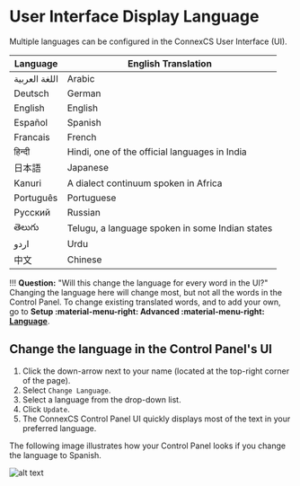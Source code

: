 # User Interface Display Language

Multiple languages can be configured in the ConnexCS User Interface (UI).

|Language|English Translation|
|---|---|
|اللغة العربية|Arabic|
|Deutsch|German|
|English|English|
|Español|Spanish|
|Francais|French|
|हिन्दी|Hindi, one of the official languages in India|
|日本語|Japanese|
|Kanuri|A dialect continuum spoken in Africa|
|Português|Portuguese|
|Русский|Russian|
|తెలుగు|Telugu, a language spoken in some Indian states|
|اردو|Urdu|
|中文|Chinese|
   
!!! **Question:** "Will this change the language for every word in the UI?" 
    Changing the language here will change most, but not all the words in the Control Panel. To change existing translated words, and to add your own, go to **Setup :material-menu-right: Advanced :material-menu-right: [Language](https://docs.connexcs.com/setup/advanced/language/)**.

## Change the language in the Control Panel's UI

1. Click the down-arrow next to your name (located at the top-right corner of the page).    
3. Select `Change Language`.
4. Select a language from the drop-down list.   
5. Click `Update`.
6. The ConnexCS Control Panel UI quickly displays most of the text in your preferred language.
    
The following image illustrates how your Control Panel looks if you change the language to Spanish.
    
   ![alt text][change-language-to-spanish]
    
[change-language-to-spanish]: /misc/img/change-language-to-spanish.png "change-language-to-spanish"
      
      

